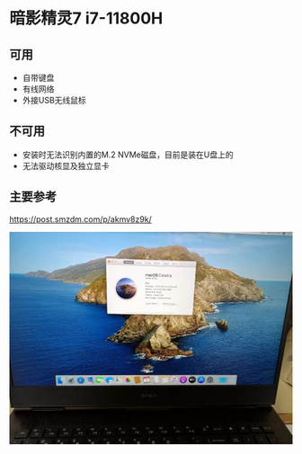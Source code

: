 # 暗影精灵7 i7-11800H

## 可用
- 自带键盘
- 有线网络
- 外接USB无线鼠标

## 不可用
- 安装时无法识别内置的M.2 NVMe磁盘，目前是装在U盘上的
- 无法驱动核显及独立显卡

## 主要参考
https://post.smzdm.com/p/akmv8z9k/


![System Info](./Catalina.jpg)

